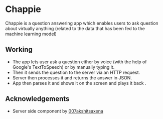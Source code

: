 # Chappie

Chappie is a question answering app which enables users to ask question about virtually anything (related to the data that has been fed to the machine learning model)

## Working

- The app lets user ask a question either by voice (with the help of Google's TextToSpeech) or by manually typing it. 
- Then it sends the question to the server via an HTTP request.
- Server then processes it and returns the answer in JSON.
- App then parses it and shows it on the screen and plays it back  .


## Acknowledgements

- Server side component by [007akshitsaxena](https://github.com/007akshitsaxena/Chappie)
